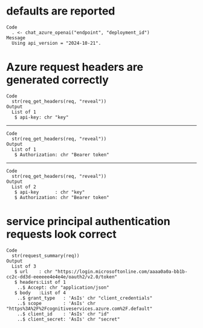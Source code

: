 # defaults are reported

    Code
      . <- chat_azure_openai("endpoint", "deployment_id")
    Message
      Using api_version = "2024-10-21".

# Azure request headers are generated correctly

    Code
      str(req_get_headers(req, "reveal"))
    Output
      List of 1
       $ api-key: chr "key"

---

    Code
      str(req_get_headers(req, "reveal"))
    Output
      List of 1
       $ Authorization: chr "Bearer token"

---

    Code
      str(req_get_headers(req, "reveal"))
    Output
      List of 2
       $ api-key      : chr "key"
       $ Authorization: chr "Bearer token"

# service principal authentication requests look correct

    Code
      str(request_summary(req))
    Output
      List of 3
       $ url    : chr "https://login.microsoftonline.com/aaaa0a0a-bb1b-cc2c-dd3d-eeeeee4e4e4e/oauth2/v2.0/token"
       $ headers:List of 1
        ..$ Accept: chr "application/json"
       $ body   :List of 4
        ..$ grant_type   : 'AsIs' chr "client_credentials"
        ..$ scope        : 'AsIs' chr "https%3A%2F%2Fcognitiveservices.azure.com%2F.default"
        ..$ client_id    : 'AsIs' chr "id"
        ..$ client_secret: 'AsIs' chr "secret"

